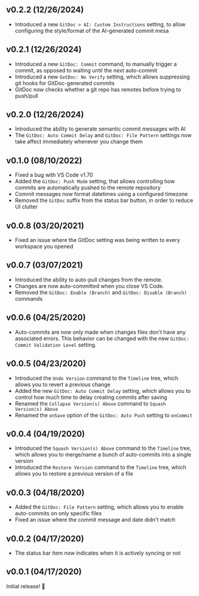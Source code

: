 ## v0.2.2 (12/26/2024)

- Introduced a new `GitDoc > AI: Custom Instructions` setting, to allow configuring the style/format of the AI-generated commit mesa
## v0.2.1 (12/26/2024)

- Introduced a new `GitDoc: Commit` command, to manually trigger a commit, as opposed to waiting until the next auto-commit
- Introduced a new `GotDoc: No Verify` setting, which allows suppressing git hooks for GitDoc-generated commits
- GitDoc now checks whether a git repo has remotes before trying to push/pull

## v0.2.0 (12/26/2024)

- Introduced the ability to generate semantic commit messages with AI
- The `GitDoc: Auto Commit Delay` and `GitDoc: File Pattern` settings now take affect immediately whenever you change them

## v0.1.0 (08/10/2022)

- Fixed a bug with VS Code v1.70
- Added the `GitDoc: Push Mode` setting, that allows controlling how commits are automatically pushed to the remote repository
- Commit messages now format datetimes using a configured timezone
- Removed the `GitDoc` suffix from the status bar button, in order to reduce UI clutter

## v0.0.8 (03/20/2021)

- Fixed an issue where the GitDoc setting was being written to every workspace you opened

## v0.0.7 (03/07/2021)

- Introduced the ability to auto-pull changes from the remote.
- Changes are now auto-committed when you close VS Code.
- Removed the `GitDoc: Enable (Branch)` and `GitDoc: Disable (Branch)` commands

## v0.0.6 (04/25/2020)

- Auto-commits are now only made when changes files don't have any associated errors. This behavior can be changed with the new `GitDoc: Commit Validation Level` setting.

## v0.0.5 (04/23/2020)

- Introduced the `Undo Version` command to the `Timeline` tree, which allows you to revert a previous change
- Added the new `GitDoc: Auto Commit Delay` setting, which allows you to control how much time to delay creating commits after saving
- Renamed the `Collapse Version(s) Above` command to `Squash Version(s) Above`
- Renamed the `onSave` option of the `GitDoc: Auto Push` setting to `onCommit`

## v0.0.4 (04/19/2020)

- Introduced the `Squash Version(s) Above` command to the `Timeline` tree, which allows you to merge/name a bunch of auto-commits into a single version
- Introduced the `Restore Version` command to the `Timeline` tree, which allows you to restore a previous version of a file

## v0.0.3 (04/18/2020)

- Added the `GitDoc: File Pattern` setting, which allows you to enable auto-commits on only specific files
- Fixed an issue where the commit message and date didn't match

## v0.0.2 (04/17/2020)

- The status bar item now indicates when it is actively syncing or not

## v0.0.1 (04/17/2020)

Initial release! 🎉
